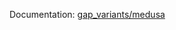 Documentation: [gap_variants/medusa](https://en.wikiversity.org/wiki/Studies_of_Euler_diagrams/gap_variants/medusa)
